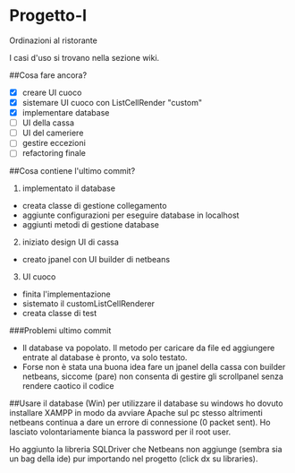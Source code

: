# Progetto-I
Ordinazioni al ristorante

I casi d'uso si trovano nella sezione wiki.

##Cosa fare ancora?
- [x] creare UI cuoco
- [x] sistemare UI cuoco con ListCellRender "custom"
- [x] implementare database
- [ ] UI della cassa
- [ ] UI del cameriere
- [ ] gestire eccezioni
- [ ] refactoring finale

##Cosa contiene l'ultimo commit?
1. implementato il database
  * creata classe di gestione collegamento
  * aggiunte configurazioni per eseguire database in localhost
  * aggiunti metodi di gestione database
2. iniziato design UI di cassa
  * creato jpanel con UI builder di netbeans
3. UI cuoco
  * finita l'implementazione
  * sistemato il customListCellRenderer
  * creata classe di test

###Problemi ultimo commit
* Il database va popolato. Il metodo per caricare da file ed aggiungere entrate al database è pronto, va solo testato.
* Forse non è stata una buona idea fare un jpanel della cassa con builder netbeans, siccome (pare) non consenta di gestire gli scrollpanel senza rendere caotico il codice

##Usare il database (Win)
per utilizzare il database su windows ho dovuto installare XAMPP in modo da avviare Apache sul pc stesso altrimenti netbeans continua a dare un errore di connessione (0 packet sent). Ho lasciato volontariamente bianca la password per il root user.

Ho aggiunto la libreria SQLDriver che Netbeans non aggiunge (sembra sia un bag della ide) pur importando nel progetto (click dx su libraries).

